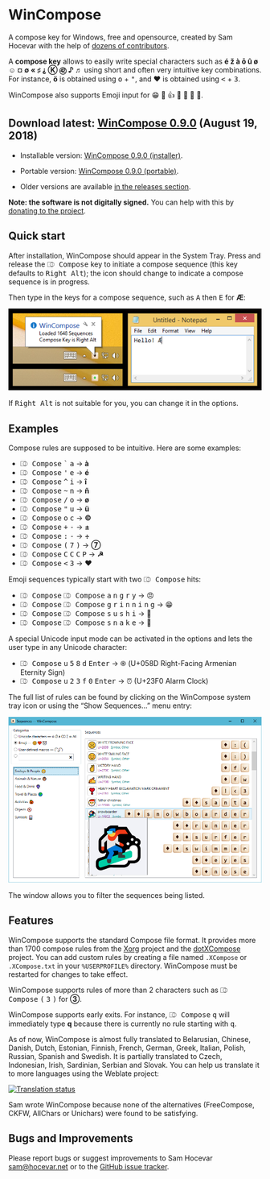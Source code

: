 ﻿WinCompose
==========

A compose key for Windows, free and opensource, created by Sam Hocevar
with the help of [dozens of contributors](https://github.com/samhocevar/wincompose/graphs/contributors).

A **compose key** allows to easily write special characters such as **é
ž à ō û ø ☺ ¤ ∅ « ♯ ⸘ Ⓚ ㊷ ♪ ♬** using short and often
very intuitive key combinations. For instance, **ö** is obtained using
<kbd>o</kbd> + <kbd>"</kbd>, and **♥** is obtained using <kbd>&lt;</kbd>
\+ <kbd>3</kbd>.

WinCompose also supports Emoji input for 😁 👻 👍 💩 🎁 🌹 🐊.

Download latest: [WinCompose 0.9.0](https://github.com/samhocevar/wincompose/releases/download/v0.9.0/WinCompose-Setup-0.9.0.exe) (August 19, 2018)
-----------------------------------

 * Installable version: [WinCompose 0.9.0 (installer)](https://github.com/samhocevar/wincompose/releases/download/v0.9.0/WinCompose-Setup-0.9.0.exe).

 * Portable version: [WinCompose 0.9.0 (portable)](https://github.com/samhocevar/wincompose/releases/download/v0.9.0/WinCompose-NoInstall-0.9.0.zip).

 * Older versions are available [in the releases section](https://github.com/samhocevar/wincompose/releases/).

**Note: the software is not digitally signed.** You can help with this by [donating to the project](http://wincompose.info/donate/).

Quick start
-----------

After installation, WinCompose should appear in the System Tray. Press and
release the <kbd>⎄ Compose</kbd> key to initiate a compose sequence (this key
defaults to <kbd>Right Alt</kbd>); the icon should change to indicate a compose
sequence is in progress.

Then type in the keys for a compose sequence, such as <kbd>A</kbd> then
<kbd>E</kbd> for **Æ**:

![Quick Launch](/web/shot1.png)

If <kbd>Right Alt</kbd> is not suitable for you, you can change it in the options.

Examples
--------

Compose rules are supposed to be intuitive. Here are some examples:

 - <kbd>⎄ Compose</kbd> <kbd>\`</kbd> <kbd>a</kbd> → **à**
 - <kbd>⎄ Compose</kbd> <kbd>'</kbd> <kbd>e</kbd> → **é**
 - <kbd>⎄ Compose</kbd> <kbd>^</kbd> <kbd>i</kbd> → **î**
 - <kbd>⎄ Compose</kbd> <kbd>~</kbd> <kbd>n</kbd> → **ñ**
 - <kbd>⎄ Compose</kbd> <kbd>/</kbd> <kbd>o</kbd> → **ø**
 - <kbd>⎄ Compose</kbd> <kbd>"</kbd> <kbd>u</kbd> → **ü**
 - <kbd>⎄ Compose</kbd> <kbd>o</kbd> <kbd>c</kbd> → **©**
 - <kbd>⎄ Compose</kbd> <kbd>+</kbd> <kbd>-</kbd> → **±**
 - <kbd>⎄ Compose</kbd> <kbd>:</kbd> <kbd>-</kbd> → **÷**
 - <kbd>⎄ Compose</kbd> <kbd>(</kbd> <kbd>7</kbd> <kbd>)</kbd> → **⑦**
 - <kbd>⎄ Compose</kbd> <kbd>C</kbd> <kbd>C</kbd> <kbd>C</kbd> <kbd>P</kbd> → **☭**
 - <kbd>⎄ Compose</kbd> <kbd>&lt;</kbd> <kbd>3</kbd> → **♥**

Emoji sequences typically start with two <kbd>⎄ Compose</kbd> hits:

 - <kbd>⎄ Compose</kbd> <kbd>⎄ Compose</kbd> <kbd>a</kbd> <kbd>n</kbd> <kbd>g</kbd> <kbd>r</kbd> <kbd>y</kbd> → 😠
 - <kbd>⎄ Compose</kbd> <kbd>⎄ Compose</kbd> <kbd>g</kbd> <kbd>r</kbd> <kbd>i</kbd> <kbd>n</kbd> <kbd>n</kbd> <kbd>i</kbd> <kbd>n</kbd> <kbd>g</kbd> → 😁
 - <kbd>⎄ Compose</kbd> <kbd>⎄ Compose</kbd> <kbd>s</kbd> <kbd>u</kbd> <kbd>s</kbd> <kbd>h</kbd> <kbd>i</kbd> → 🍣
 - <kbd>⎄ Compose</kbd> <kbd>⎄ Compose</kbd> <kbd>s</kbd> <kbd>n</kbd> <kbd>a</kbd> <kbd>k</kbd> <kbd>e</kbd> → 🐍

A special Unicode input mode can be activated in the options and lets
the user type in any Unicode character:

 - <kbd>⎄ Compose</kbd> <kbd>u</kbd> <kbd>5</kbd> <kbd>8</kbd> <kbd>d</kbd> <kbd>Enter</kbd> → ֍ (U+058D Right-Facing Armenian Eternity Sign)
 - <kbd>⎄ Compose</kbd> <kbd>u</kbd> <kbd>2</kbd> <kbd>3</kbd> <kbd>f</kbd> <kbd>0</kbd> <kbd>Enter</kbd> → ⏰ (U+23F0 Alarm Clock)

The full list of rules can be found by clicking on the WinCompose system tray
icon or using the “Show Sequences…” menu entry:

![Sequence List](/web/shot2.png)

The window allows you to filter the sequences being listed.

Features
--------

WinCompose supports the standard Compose file format. It provides more than
1700 compose rules from the [Xorg](http://www.x.org/wiki/) project and the
[dotXCompose](https://github.com/kragen/xcompose) project. You can add custom
rules by creating a file named `.XCompose` or `.XCompose.txt` in your
`%USERPROFILE%` directory. WinCompose must be restarted for changes to take
effect.

WinCompose supports rules of more than 2 characters such as <kbd>⎄ Compose</kbd>
<kbd>(</kbd> <kbd>3</kbd> <kbd>)</kbd> for **③**.

WinCompose supports early exits. For instance, <kbd>⎄ Compose</kbd> <kbd>q</kbd> will
immediately type **q** because there is currently no rule starting with <kbd>q</kbd>.

As of now, WinCompose is almost fully translated to Belarusian, Chinese,
Danish, Dutch, Estonian, Finnish, French, German, Greek, Italian, Polish,
Russian, Spanish and Swedish. It is partially translated to Czech, Indonesian,
Irish, Sardinian, Serbian and Slovak. You can help us translate it to more
languages using the Weblate project:

<a href="https://hosted.weblate.org/engage/wincompose/?utm_source=widget"><img src="https://hosted.weblate.org/widgets/wincompose-287x66-white.png" alt="Translation status" /></a>

Sam wrote WinCompose because none of the alternatives (FreeCompose,
CKFW, AllChars or Unichars) were found to be satisfying.

Bugs and Improvements
---------------------

Please report bugs or suggest improvements to Sam Hocevar <sam@hocevar.net>
or to the [GitHub issue tracker](https://github.com/samhocevar/wincompose/issues).
